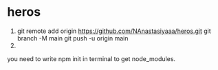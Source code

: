 # heros

1) git remote add origin https://github.com/NAnastasiyaaa/heros.git
git branch -M main
git push -u origin main 
2)
you need to write npm init in terminal to get node_modules.
